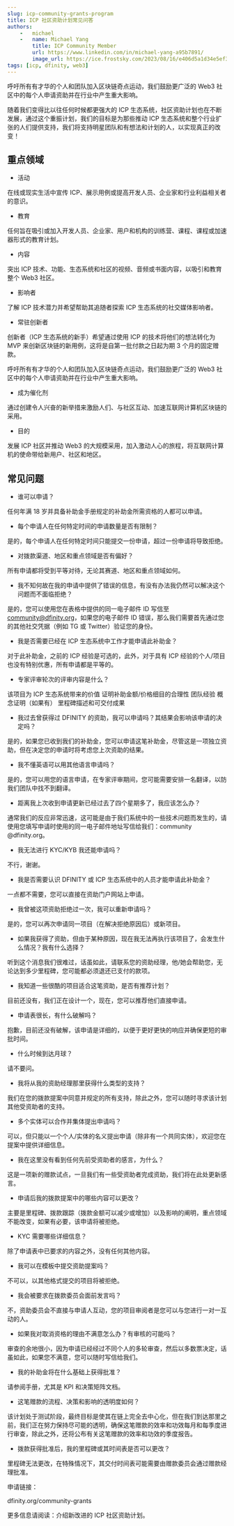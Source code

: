 ```yaml
---
slug: icp-community-grants-program
title: ICP 社区资助计划常见问答
authors: 
    -   michael
    -   name: Michael Yang
        title: ICP Community Member
        url: https://www.linkedin.com/in/michael-yang-a95b7891/
        image_url: https://ice.frostsky.com/2023/08/16/e406d5a1d34e5ef322726f8f10e9cbb4.jpeg
tags: [icp, dfinity, web3]
---
```


呼吁所有有才华的个人和团队加入区块链奇点运动，我们鼓励更广泛的 Web3 社区中的每个人申请资助并在行业中产生重大影响。

 <!--truncate-->

随着我们变得比以往任何时候都更强大的 ICP 生态系统，社区资助计划也在不断发展，通过这个重振计划，我们的目标是为那些推动 ICP 生态系统和整个行业扩张的人们提供支持，我们将支持明星团队和有想法和计划的人，以实现真正的改变！

## 重点领域

- 活动

在线或现实生活中宣传 ICP、展示用例或提高开发人员、企业家和行业利益相关者的意识。

- 教育

任何旨在吸引或加入开发人员、企业家、用户和机构的训练营、课程、课程或加速器形式的教育计划。

- 内容

突出 ICP 技术、功能、生态系统和社区的视频、音频或书面内容，以吸引和教育整个 Web3 社区。

- 影响者

了解 ICP 技术潜力并希望帮助其追随者探索 ICP 生态系统的社交媒体影响者。

- 常驻创新者

创新者（ICP 生态系统的新手）希望通过使用 ICP 的技术将他们的想法转化为 MVP 来创新区块链的新用例，这将是自第一批付款之日起为期 3 个月的固定赠款。

呼吁所有有才华的个人和团队加入区块链奇点运动，我们鼓励更广泛的 Web3 社区中的每个人申请资助并在行业中产生重大影响。

- 成为催化剂

通过创建令人兴奋的新举措来激励人们、与社区互动、加速互联网计算机区块链的采用。

- 目的

发展 ICP 社区并推动 Web3 的大规模采用，加入激动人心的旅程，将互联网计算机的使命带给新用户、社区和地区。

## 常见问题

- 谁可以申请？

任何年满 18 岁并具备补助金手册规定的补助金所需资格的人都可以申请。

- 每个申请人在任何特定时间的申请数量是否有限制？

是的，每个申请人在任何特定时间只能提交一份申请，超过一份申请将导致拒绝。

- 对拨款渠道、地区和重点领域是否有偏好？

所有申请都将受到平等对待，无论其赛道、地区和重点领域如何。

- 我不知何故在我的申请中提供了错误的信息，有没有办法我仍然可以解决这个问题而不面临拒绝？

是的，您可以使用您在表格中提供的同一电子邮件 ID 写信至 community@dfinity.org，如果您的电子邮件 ID 错误，那么我们需要首先通过您的其他社交凭据（例如 TG 或 Twitter）验证您的身份。

- 我是否需要已经在 ICP 生态系统中工作才能申请此补助金？

对于此补助金，之前的 ICP 经验是可选的，此外，对于具有 ICP 经验的个人/项目也没有特别优惠，所有申请都是平等的。

- 专家评审轮次的评审内容是什么？

该项目为 ICP 生态系统带来的价值
证明补助金额/价格细目的合理性
团队经验
概念证明（如果有）
里程碑描述和可交付成果

- 我过去曾获得过 DFINITY 的资助，我可以申请吗？其结果会影响该申请的决定吗？

是的，如果您已收到我们的补助金，您可以申请这笔补助金，尽管这是一项独立资助，但在决定您的申请时将考虑您上次资助的结果。

- 我不懂英语可以用其他语言申请吗？

是的，您可以用您的语言申请，在专家评审期间，您可能需要安排一名翻译，以防我们团队中找不到翻译。

- 距离我上次收到申请更新已经过去了四个星期多了，我应该怎么办？

通常我们的反应非常迅速，这可能是由于我们系统中的一些技术问题而发生的，请使用您填写申请时使用的同一电子邮件地址写信给我们：community @dfinity.org。

- 我无法进行 KYC/KYB 我还能申请吗？

不行，谢谢。

- 我是否需要认识 DFINITY 或 ICP 生态系统中的人员才能申请此补助金？

一点都不需要，您可以直接在资助门户网站上申请。

- 我曾被这项资助拒绝过一次，我可以重新申请吗？

是的，您可以再次申请同一项目（在解决拒绝原因后）或新项目。

- 如果我获得了资助，但由于某种原因，现在我无法再执行该项目了，会发生什么情况？我有什么选择？

听到这个消息我们很难过，话虽如此，请联系您的资助经理，他/她会帮助您，无论达到多少里程碑，您可能都必须退还已支付的款项。

- 我知道一些很酷的项目适合这笔资助，是否有推荐计划？

目前还没有，我们正在设计一个，现在，您可以推荐他们直接申请。

- 申请表很长，有什么破解吗？

抱歉，目前还没有破解，该申请是详细的，以便于更好更快的响应并确保更短的审批时间。

- 什么时候到达月球？

请不要问。

- 我将从我的资助经理那里获得什么类型的支持？

我们在您的拨款提案中同意并规定的所有支持，除此之外，您可以随时寻求该计划其他受资助者的支持。

- 多个实体可以合作并集体提出申请吗？

可以，但只能以一个个人/实体的名义提出申请（除非有一个共同实体），欢迎您在提案中提供详细信息。

- 我在这里没有看到任何先前受资助者的感言，为什么？

这是一项新的赠款试点，一旦我们有一些受资助者完成资助，我们将在此处更新感言。

- 申请后我的拨款提案中的哪些内容可以更改？

主要是里程碑、拨款跟踪（拨款金额可以减少或增加）以及影响的阐明，重点领域不能改变，如果有必要，该申请将被拒绝。

- KYC 需要哪些详细信息？

除了申请表中已要求的内容之外，没有任何其他内容。

- 我可以在模板中提交资助提案吗？

不可以，以其他格式提交的项目将被拒绝。

- 我会被要求在拨款委员会面前发言吗？

不，资助委员会不直接与申请人互动，您的项目审阅者是您可以与您进行一对一互动的人。

- 如果我对取消资格的理由不满意怎么办？有审核的可能吗？

审查的余地很小，因为申请已经经过不同个人的多轮审查，然后以多数票决定，话虽如此，如果您不满意，您可以随时写信给我们。

- 我的补助金将在什么基础上获得批准？

请参阅手册，尤其是 KPI 和决策矩阵文档。

- 这笔赠款的流程、决策和影响的透明度如何？

该计划处于测试阶段，最终目标是使其在链上完全去中心化，但在我们到达那里之前，我们正在努力保持尽可能的透明，确保这笔赠款的效率和功效每月和每季度进行审查，除此之外，还将公布有关这笔赠款的效率和功效的季度报告。

- 拨款获得批准后，我的里程碑或其时间表是否可以更改？

里程碑无法更改，在特殊情况下，其交付时间表可能需要由赠款委员会通过赠款经理批准。

申请链接：

dfinity.org/community-grants

更多信息请阅读：介绍新改进的 ICP 社区资助计划。
